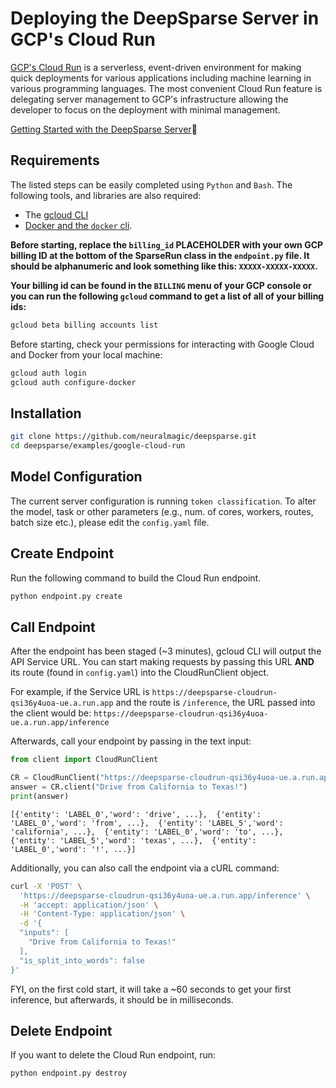 <!--
Copyright (c) 2021 - present / Neuralmagic, Inc. All Rights Reserved.

Licensed under the Apache License, Version 2.0 (the "License");
you may not use this file except in compliance with the License.
You may obtain a copy of the License at

   http://www.apache.org/licenses/LICENSE-2.0

Unless required by applicable law or agreed to in writing,
software distributed under the License is distributed on an "AS IS" BASIS,
WITHOUT WARRANTIES OR CONDITIONS OF ANY KIND, either express or implied.
See the License for the specific language governing permissions and
limitations under the License.
-->

# Deploying the DeepSparse Server in GCP's Cloud Run

[GCP's Cloud Run](https://cloud.google.com/run) is a serverless, event-driven environment for making quick deployments for various applications including machine learning in various programming languages. The most convenient Cloud Run feature is delegating server management to GCP's infrastructure allowing the developer to focus on the deployment with minimal management.

[Getting Started with the DeepSparse Server](https://github.com/neuralmagic/deepsparse)🔌

## Requirements

The listed steps can be easily completed using `Python` and `Bash`. The following tools, and libraries are also required:
* The [gcloud CLI](https://cloud.google.com/sdk/gcloud)
* [Docker and the `docker` cli](https://docs.docker.com/get-docker/).

**Before starting, replace the `billing_id` PLACEHOLDER with your own GCP billing ID at the bottom of the SparseRun class in the `endpoint.py` file. It should be alphanumeric and look something like this: `XXXXX-XXXXX-XXXXX`.**

**Your billing id can be found in the `BILLING` menu of your GCP console or you can run the following `gcloud` command to get a list of all of your billing ids:**

```bash
gcloud beta billing accounts list
```

Before starting, check your permissions for interacting with Google Cloud and Docker from your local machine:

```bash
gcloud auth login
gcloud auth configure-docker
```

## Installation
```bash
git clone https://github.com/neuralmagic/deepsparse.git
cd deepsparse/examples/google-cloud-run
```

## Model Configuration
The current server configuration is running `token classification`. To alter the model, task or other parameters (e.g., num. of cores, workers, routes, batch size etc.), please edit the `config.yaml` file.

## Create Endpoint
Run the following command to build the Cloud Run endpoint.

```bash
python endpoint.py create
```
## Call Endpoint
After the endpoint has been staged (~3 minutes), gcloud CLI will output the API Service URL. You can start making requests by passing this URL **AND** its route (found in `config.yaml`) into the CloudRunClient object.

For example, if the Service URL is `https://deepsparse-cloudrun-qsi36y4uoa-ue.a.run.app` and the route is `/inference`, the URL passed into the client would be: `https://deepsparse-cloudrun-qsi36y4uoa-ue.a.run.app/inference`


Afterwards, call your endpoint by passing in the text input:

```python
from client import CloudRunClient

CR = CloudRunClient("https://deepsparse-cloudrun-qsi36y4uoa-ue.a.run.app/inference")
answer = CR.client("Drive from California to Texas!")
print(answer)
```

`[{'entity': 'LABEL_0','word': 'drive', ...}, 
{'entity': 'LABEL_0','word': 'from', ...}, 
{'entity': 'LABEL_5','word': 'california', ...}, 
{'entity': 'LABEL_0','word': 'to', ...}, 
{'entity': 'LABEL_5','word': 'texas', ...}, 
{'entity': 'LABEL_0','word': '!', ...}]`

Additionally, you can also call the endpoint via a cURL command:

```bash
curl -X 'POST' \
  'https://deepsparse-cloudrun-qsi36y4uoa-ue.a.run.app/inference' \
  -H 'accept: application/json' \
  -H 'Content-Type: application/json' \
  -d '{
  "inputs": [
    "Drive from California to Texas!"
  ],
  "is_split_into_words": false
}'
```

FYI, on the first cold start, it will take a ~60 seconds to get your first inference, but afterwards, it should be in milliseconds.

## Delete Endpoint
If you want to delete the Cloud Run endpoint, run:

```bash
python endpoint.py destroy
```

